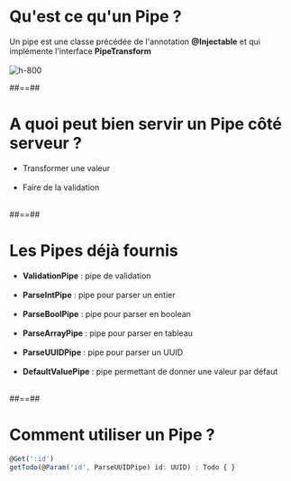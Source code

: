 # Qu'est ce qu'un Pipe ?

Un pipe est une classe précédée de l'annotation **@Injectable** et qui implémente l'interface **PipeTransform** <br/><br/>
![h-800](assets/images/school/09-pipes/pipes.png)

##==##

# A quoi peut bien servir un Pipe côté serveur ?

-   Transformer une valeur <br/><br/>
-   Faire de la validation <br/><br/>

##==##

# Les Pipes déjà fournis

-   **ValidationPipe** : pipe de validation <br/><br/>
-   **ParseIntPipe** : pipe pour parser un entier <br/><br/>
-   **ParseBoolPipe** : pipe pour parser en boolean <br/><br/>
-   **ParseArrayPipe** : pipe pour parser en tableau <br/><br/>
-   **ParseUUIDPipe** : pipe pour parser un UUID <br/><br/>
-   **DefaultValuePipe** : pipe permettant de donner une valeur par défaut<br/><br/>

##==##

<!-- .slide: class="with-code inconsolata" -->
# Comment utiliser un Pipe ?

```typescript
@Get(':id')
getTodo(@Param('id', ParseUUIDPipe) id: UUID) : Todo { }
```
<!-- .element: class="big-code" -->